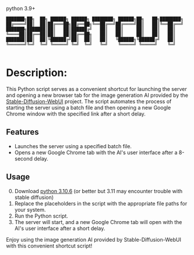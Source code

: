 python 3.9+
```
███████╗██╗  ██╗ ██████╗ ██████╗ ████████╗ ██████╗██╗   ██╗████████╗
██╔════╝██║  ██║██╔═══██╗██╔══██╗╚══██╔══╝██╔════╝██║   ██║╚══██╔══╝
███████╗███████║██║   ██║██████╔╝   ██║   ██║     ██║   ██║   ██║   
╚════██║██╔══██║██║   ██║██╔══██╗   ██║   ██║     ██║   ██║   ██║   
███████║██║  ██║╚██████╔╝██║  ██║   ██║   ╚██████╗╚██████╔╝   ██║   
╚══════╝╚═╝  ╚═╝ ╚═════╝ ╚═╝  ╚═╝   ╚═╝    ╚═════╝ ╚═════╝    ╚═╝   
                                                                    
```

# Description:

This Python script serves as a convenient shortcut for launching the server and opening a new browser tab for the image generation AI provided by the [Stable-Diffusion-WebUI](https://github.com/AUTOMATIC1111/stable-diffusion-webui) project. The script automates the process of starting the server using a batch file and then opening a new Google Chrome window with the specified link after a short delay.

## Features

- Launches the server using a specified batch file.
- Opens a new Google Chrome tab with the AI's user interface after a 8-second delay.

## Usage
0. Download [python 3.10.6](https://www.python.org/downloads/release/python-3106/) (or better but 3.11 may encounter trouble with stable diffusion)
1. Replace the placeholders in the script with the appropriate file paths for your system.
2. Run the Python script.
3. The server will start, and a new Google Chrome tab will open with the AI's user interface after a short delay.

Enjoy using the image generation AI provided by Stable-Diffusion-WebUI with this convenient shortcut script!

